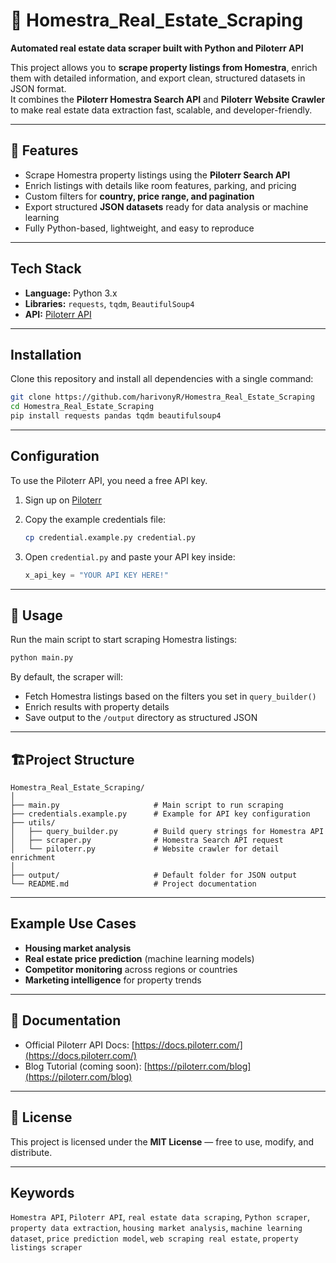 # 🏡 Homestra_Real_Estate_Scraping  

**Automated real estate data scraper built with Python and Piloterr API**  

This project allows you to **scrape property listings from Homestra**, enrich them with detailed information, and export clean, structured datasets in JSON format.  
It combines the **Piloterr Homestra Search API** and **Piloterr Website Crawler** to make real estate data extraction fast, scalable, and developer-friendly.  

---

## 🚀 Features  

- Scrape Homestra property listings using the **Piloterr Search API**  
- Enrich listings with details like room features, parking, and pricing  
- Custom filters for **country, price range, and pagination**  
- Export structured **JSON datasets** ready for data analysis or machine learning  
- Fully Python-based, lightweight, and easy to reproduce  

---

## Tech Stack  

- **Language:** Python 3.x  
- **Libraries:** `requests`, `tqdm`, `BeautifulSoup4`  
- **API:** [Piloterr API](https://docs.piloterr.com/)  

---

## Installation  

Clone this repository and install all dependencies with a single command:  

```bash
git clone https://github.com/harivonyR/Homestra_Real_Estate_Scraping
cd Homestra_Real_Estate_Scraping
pip install requests pandas tqdm beautifulsoup4
```

---

## Configuration  

To use the Piloterr API, you need a free API key.  

1. Sign up on [Piloterr](https://piloterr.com)  
2. Copy the example credentials file:  
   ```bash
   cp credential.example.py credential.py
   ```  
3. Open `credential.py` and paste your API key inside:  

   ```python
   x_api_key = "YOUR API KEY HERE!"
   ```

---

## 🧠 Usage  

Run the main script to start scraping Homestra listings:  

```bash
python main.py
```

By default, the scraper will:  
- Fetch Homestra listings based on the filters you set in `query_builder()`  
- Enrich results with property details  
- Save output to the `/output` directory as structured JSON  

---

## 🏗Project Structure  

```
Homestra_Real_Estate_Scraping/
│
├── main.py                     # Main script to run scraping
├── credentials.example.py      # Example for API key configuration
├── utils/
│   ├── query_builder.py        # Build query strings for Homestra API
│   ├── scraper.py              # Homestra Search API request
│   └── piloterr.py             # Website crawler for detail enrichment
│
├── output/                     # Default folder for JSON output
└── README.md                   # Project documentation
```

---

## Example Use Cases  

- **Housing market analysis**  
- **Real estate price prediction** (machine learning models)  
- **Competitor monitoring** across regions or countries  
- **Marketing intelligence** for property trends  

---

## 📘 Documentation  

- Official Piloterr API Docs: [https://docs.piloterr.com/](https://docs.piloterr.com/)  
- Blog Tutorial (coming soon): [https://piloterr.com/blog](https://piloterr.com/blog)  

---

## 📄 License  

This project is licensed under the **MIT License** — free to use, modify, and distribute.  

---

## Keywords
`Homestra API`, `Piloterr API`, `real estate data scraping`, `Python scraper`, `property data extraction`, `housing market analysis`, `machine learning dataset`, `price prediction model`, `web scraping real estate`, `property listings scraper`
